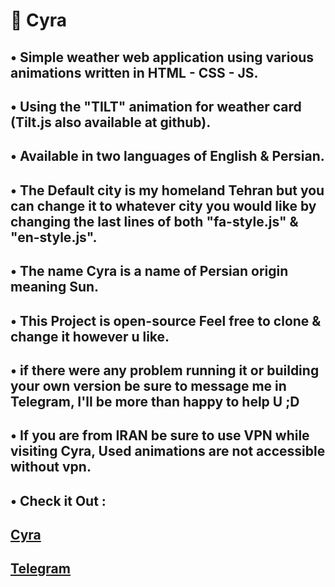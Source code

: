 # 🔆 Cyra

## • Simple weather web application using various animations written in HTML - CSS - JS.

## • Using the "TILT" animation for weather card (Tilt.js also available at github).

## • Available in two languages of English & Persian.

## • The Default city is my homeland Tehran but you can change it to whatever city you would like by changing the last lines of both "fa-style.js" & "en-style.js".

## • The name Cyra is a name of Persian origin meaning Sun.

## • This Project is open-source Feel free to clone & change it however u like.

## • if there were any problem running it or building your own version be sure to message me in Telegram, I'll be more than happy to help U ;D

## • If you are from IRAN be sure to use VPN while visiting Cyra, Used animations are not accessible without vpn.

## • Check it Out : 
## [Cyra](http://cyra.fast-page.org)

## [Telegram](https://t.me/GottSchlaft)
